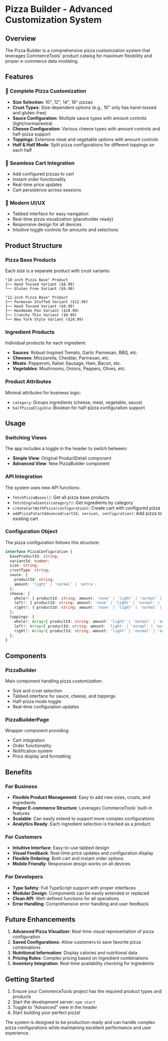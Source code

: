 # Pizza Builder - Advanced Customization System

## Overview

The Pizza Builder is a comprehensive pizza customization system that leverages CommerceTools' product catalog for maximum flexibility and proper e-commerce data modeling.

## Features

### 🍕 **Complete Pizza Customization**
- **Size Selection**: 10", 12", 14", 16" pizzas
- **Crust Types**: Size-dependent options (e.g., 10" only has hand-tossed and gluten-free)
- **Sauce Configuration**: Multiple sauce types with amount controls (light/normal/extra)
- **Cheese Configuration**: Various cheese types with amount controls and half-pizza support
- **Toppings**: Extensive meat and vegetable options with amount controls
- **Half & Half Mode**: Split pizza configurations for different toppings on each half

### 🛒 **Seamless Cart Integration**
- Add configured pizzas to cart
- Instant order functionality
- Real-time price updates
- Cart persistence across sessions

### 🎨 **Modern UI/UX**
- Tabbed interface for easy navigation
- Real-time pizza visualization (placeholder ready)
- Responsive design for all devices
- Intuitive toggle controls for amounts and selections

## Product Structure

### Pizza Base Products
Each size is a separate product with crust variants:

```
"10-inch Pizza Base" Product
├── Hand Tossed Variant ($8.99)
└── Gluten Free Variant ($9.99)

"12-inch Pizza Base" Product  
├── Parmesan Stuffed Variant ($12.99)
├── Hand Tossed Variant ($9.99)
├── Handmade Pan Variant ($10.99)
├── Crunchy Thin Variant ($9.99)
└── New York Style Variant ($10.99)
```

### Ingredient Products
Individual products for each ingredient:
- **Sauces**: Robust Inspired Tomato, Garlic Parmesan, BBQ, etc.
- **Cheeses**: Mozzarella, Cheddar, Parmesan, etc.
- **Meats**: Pepperoni, Italian Sausage, Ham, Bacon, etc.
- **Vegetables**: Mushrooms, Onions, Peppers, Olives, etc.

### Product Attributes
Minimal attributes for business logic:
- `category`: Groups ingredients (cheese, meat, vegetable, sauce)
- `halfPizzaEligible`: Boolean for half-pizza configuration support

## Usage

### Switching Views
The app includes a toggle in the header to switch between:
- **Simple View**: Original ProductDetail component
- **Advanced View**: New PizzaBuilder component

### API Integration
The system uses new API functions:
- `fetchPizzaBases()`: Get all pizza base products
- `fetchIngredients(category?)`: Get ingredients by category
- `createCartWithPizza(configuration)`: Create cart with configured pizza
- `addPizzaToCartAdvanced(cartId, version, configuration)`: Add pizza to existing cart

### Configuration Object
The pizza configuration follows this structure:

```typescript
interface PizzaConfiguration {
  baseProductId: string;
  variantId: number;
  size: string;
  crustType: string;
  sauce: {
    productId: string;
    amount: 'light' | 'normal' | 'extra';
  };
  cheese: {
    whole?: { productId: string; amount: 'none' | 'light' | 'normal' | 'extra' };
    left?: { productId: string; amount: 'none' | 'light' | 'normal' | 'extra' };
    right?: { productId: string; amount: 'none' | 'light' | 'normal' | 'extra' };
  };
  toppings: {
    whole?: Array<{ productId: string; amount: 'light' | 'normal' | 'extra' }>;
    left?: Array<{ productId: string; amount: 'light' | 'normal' | 'extra' }>;
    right?: Array<{ productId: string; amount: 'light' | 'normal' | 'extra' }>;
  };
}
```

## Components

### PizzaBuilder
Main component handling pizza customization:
- Size and crust selection
- Tabbed interface for sauce, cheese, and toppings
- Half-pizza mode toggle
- Real-time configuration updates

### PizzaBuilderPage
Wrapper component providing:
- Cart integration
- Order functionality
- Notification system
- Price display and formatting

## Benefits

### For Business
- **Flexible Product Management**: Easy to add new sizes, crusts, and ingredients
- **Proper E-commerce Structure**: Leverages CommerceTools' built-in features
- **Scalable**: Can easily extend to support more complex configurations
- **Analytics Ready**: Each ingredient selection is tracked as a product

### For Customers
- **Intuitive Interface**: Easy-to-use tabbed design
- **Visual Feedback**: Real-time price updates and configuration display
- **Flexible Ordering**: Both cart and instant order options
- **Mobile Friendly**: Responsive design works on all devices

### For Developers
- **Type Safety**: Full TypeScript support with proper interfaces
- **Modular Design**: Components can be easily extended or replaced
- **Clean API**: Well-defined functions for all operations
- **Error Handling**: Comprehensive error handling and user feedback

## Future Enhancements

1. **Advanced Pizza Visualizer**: Real-time visual representation of pizza configuration
2. **Saved Configurations**: Allow customers to save favorite pizza combinations
3. **Nutritional Information**: Display calories and nutritional data
4. **Pricing Rules**: Complex pricing based on ingredient combinations
5. **Inventory Integration**: Real-time availability checking for ingredients

## Getting Started

1. Ensure your CommerceTools project has the required product types and products
2. Start the development server: `npm start`
3. Toggle to "Advanced" view in the header
4. Start building your perfect pizza!

The system is designed to be production-ready and can handle complex pizza configurations while maintaining excellent performance and user experience. 